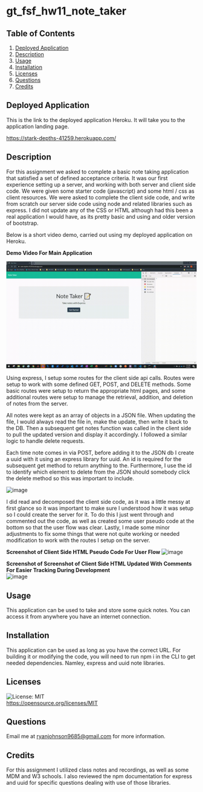 # gt_fsf_hw11_note_taker


## Table of Contents
1. [Deployed Application](#Deployed-Application)
1. [Description](#Description)
3. [Usage](#Usage)
4. [Installation](#Installation)
5. [Licenses](#Licenses)
6. [Questions](#Questions)
7. [Credits](#Credits)

## Deployed Application
This is the link to the deployed application Heroku. It will take you to the application landing page. 

https://stark-depths-41259.herokuapp.com/

## Description
For this assignment we asked to complete a basic note taking application that satisfied a set of defined acceptance criteria. It was our first experience setting up a server, and working with both server and client side code. We were given some starter code (javascript) and some html / css as client resources. We were asked to complete the client side code, and write from scratch our server side code using node and related libraries such as express. I did not update any of the CSS or HTML although had this been a real application I would have, as its pretty basic and using and older version of bootstrap.

Below is a short video demo, carried out using my deployed application on Heroku. 

**Demo Video For Main Application**

![Demo](MyVideoDemo.gif)

Using express, I setup some routes for the client side api calls. Routes were setup to work with some defined GET, POST, and DELETE methods. Some basic routes were setup to return the appropriate html pages, and some additional routes were setup to manage the retrieval, addition, and deletion of notes from the server. 

All notes were kept as an array of objects in a JSON file. When updating the file, I would always read the file in, make the update, then write it back to the DB. Then a subsequent get notes function was called in the client side to pull the updated version and display it accordingly. I followed a similar logic to handle delete requests. 

Each time  note comes in via POST, before adding it to the JSON db I create a uuid with it using an express library for uuid. An id is required for the subsequent get method to return anything to the. Furthermore, I use the id to identify which element to delete from the JSON should somebody click the delete method so this was important to include.

![image](https://user-images.githubusercontent.com/72420733/110031715-42906580-7d05-11eb-8ece-c77f4fcca8be.png)


I did read and decomposed the client side code, as it was a little messy at first glance so it was important to make sure I understood how it was setup so I could create the server for it. To do this I just went through and commented out the code, as well as created some user pseudo code at the bottom so that the user flow was clear. Lastly, I made some minor adjustments to fix some things that were not quite working or needed modification to work with the routes I setup on the server. 


**Screenshot of Client Side HTML Pseudo Code For User Flow** 
![image](https://user-images.githubusercontent.com/72420733/110031282-b67e3e00-7d04-11eb-8913-35728e28563a.png)


**Screenshot of Screenshot of Client Side HTML Updated With Comments For Easier Tracking During Development**   
![image](https://user-images.githubusercontent.com/72420733/110031401-dca3de00-7d04-11eb-95d7-c19e688e9b80.png)


## Usage
This application can be used to take and store some quick notes. You can access it from anywhere you have an internet connection. 

## Installation
This application can be used as long as you have the correct URL. For building it or modifying the code, you will need to run npm i in the CLI to get needed dependencies. Namley, express and uuid note libraries. 

## Licenses
![License: MIT](https://img.shields.io/badge/License-MIT-yellow.svg)  
https://opensource.org/licenses/MIT

## Questions
Email me at ryanjohnson9685@gmail.com for more information.

## Credits
For this assignment I utilized class notes and recordings, as well as some MDM and W3 schools. I also reviewed the npm documentation for express and uuid for specific questions dealing with use of those libraries.